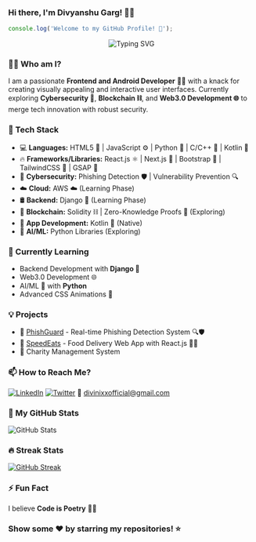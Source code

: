 ### Hi there, I'm Divyanshu Garg! 👋✨

```javascript
console.log('Welcome to my GitHub Profile! 🚀');
```

<p align="center">
  <img src="https://readme-typing-svg.herokuapp.com?font=Fira+Code&size=22&pause=1000&color=00FF00&width=435&lines=Hello+I+am+Divyanshu+Garg...;A+Android+Developer;Frontend+Developer" alt="Typing SVG" />
</p>

### 🧑‍💻 Who am I?
I am a passionate **Frontend and Android Developer** 📱🎨 with a knack for creating visually appealing and interactive user interfaces. Currently exploring **Cybersecurity 🔐**, **Blockchain ⛓️**, and **Web3.0 Development 🌐** to merge tech innovation with robust security.

### 🚀 Tech Stack
- 💻 **Languages:** HTML5 🧾 | JavaScript ⚙️ | Python 🐍 | C/C++ 💪 | Kotlin 📱
- 🔥 **Frameworks/Libraries:** React.js ⚛️ | Next.js 💪 | Bootstrap 🎯 | TailwindCSS 💪 | GSAP 🎥
- 🔑 **Cybersecurity:** Phishing Detection 🛡️ | Vulnerability Prevention 🔍
- ☁️ **Cloud:** AWS ☁️ (Learning Phase)
- 🛢️ **Backend:** Django 🐍 (Learning Phase)
- 🔗 **Blockchain:** Solidity ⛓️ | Zero-Knowledge Proofs 🔐 (Exploring)
- 📱 **App Development:** Kotlin 📱 (Native)
- 🤖 **AI/ML:** Python Libraries (Exploring)

### 🌱 Currently Learning
- Backend Development with **Django 🐍**
- Web3.0 Development 🌐
- AI/ML 🤖 with **Python**
- Advanced CSS Animations 🎥

### 💡 Projects
- 🔗 [PhishGuard](https://github.com/divinixx/PhishGuard) - Real-time Phishing Detection System 🔍🛡️
- 🍔 [SpeedEats](https://github.com/divinixx/SpeedEats) - Food Delivery Web App with React.js 🍕🚚
- 💪 Charity Management System

### 📫 How to Reach Me?
[![LinkedIn](https://img.shields.io/badge/LinkedIn-00FF00?style=for-the-badge&logo=linkedin)](https://www.linkedin.com/in/divyanshu-garg-111) 
[![Twitter](https://img.shields.io/badge/Twitter-00FF00?style=for-the-badge&logo=twitter)](https://twitter.com/divinixx) 
📧 divinixxofficial@gmail.com

### 🎯 My GitHub Stats
![GitHub Stats](https://github-readme-stats.vercel.app/api?username=divinixx&show_icons=true&theme=green-dark)

### 🔥 Streak Stats
[![GitHub Streak](https://github-readme-streak-stats.herokuapp.com?user=divinixx&theme=green_nur&date_format=M%20j%5B%2C%20Y%5D)](https://git.io/streak-stats)

### ⚡ Fun Fact
I believe **Code is Poetry** 📝✨

### Show some ❤️ by starring my repositories! ⭐
